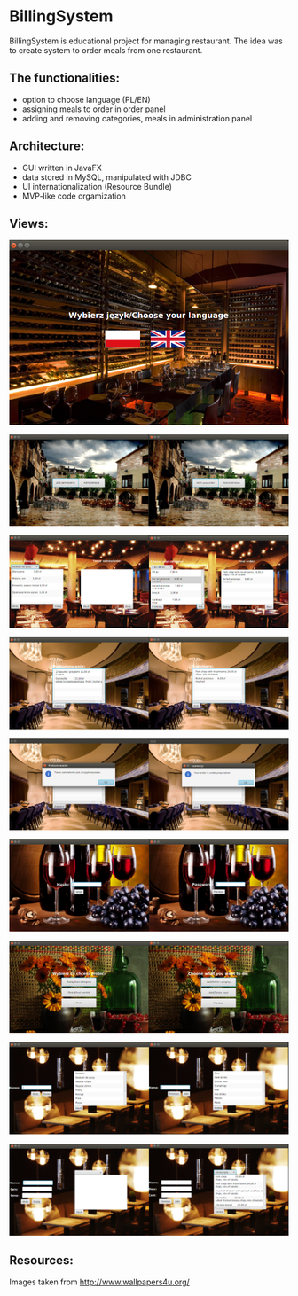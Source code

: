 # BillingSystem
BillingSystem is educational project for managing restaurant. The idea was to create system to order meals from one restaurant. 

## The functionalities: 
* option to choose language (PL/EN)
* assigning meals to order in order panel
* adding and removing categories, meals in administration panel

## Architecture: 
* GUI written in JavaFX
* data stored in MySQL, manipulated with JDBC
* UI internationalization (Resource Bundle)
* MVP-like code orgamization

## Views: 
![alt tag](src/main/resources/files/screenshots/1.png)

![alt tag](src/main/resources/files/screenshots/2.jpg)

![alt tag](src/main/resources/files/screenshots/3.jpg)

![alt tag](src/main/resources/files/screenshots/4.jpg)

![alt tag](src/main/resources/files/screenshots/5.jpg)

![alt tag](src/main/resources/files/screenshots/6.jpg)

![alt tag](src/main/resources/files/screenshots/7.jpg)

![alt tag](src/main/resources/files/screenshots/8.jpg)

![alt tag](src/main/resources/files/screenshots/9.jpg)


## Resources: 
Images taken from http://www.wallpapers4u.org/
